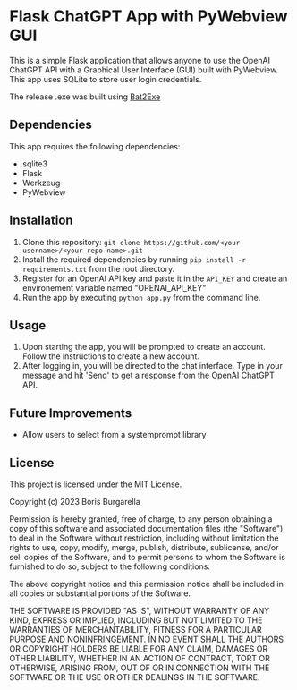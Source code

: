 # Flask ChatGPT App with PyWebview GUI

This is a simple Flask application that allows anyone to use the OpenAI ChatGPT API with a Graphical User Interface (GUI) built with PyWebview. This app uses SQLite to store user login credentials.

The release .exe was built using  [Bat2Exe](https://github.com/islamadel/bat2exe)

## Dependencies

This app requires the following dependencies:

- sqlite3
- Flask
- Werkzeug
- PyWebview

## Installation

1. Clone this repository: `git clone https://github.com/<your-username>/<your-repo-name>.git`
2. Install the required dependencies by running `pip install -r requirements.txt` from the root directory.
3. Register for an OpenAI API key and paste it in the `API_KEY` and create an environement variable named "OPENAI_API_KEY"
4. Run the app by executing `python app.py` from the command line.

## Usage

1. Upon starting the app, you will be prompted to create an account. Follow the instructions to create a new account.
2. After logging in, you will be directed to the chat interface. Type in your message and hit 'Send' to get a response from the OpenAI ChatGPT API.

## Future Improvements

- Allow users to select from a systemprompt library

## License

This project is licensed under the MIT License.

Copyright (c) 2023 Boris Burgarella

Permission is hereby granted, free of charge, to any person obtaining a copy
of this software and associated documentation files (the "Software"), to deal
in the Software without restriction, including without limitation the rights
to use, copy, modify, merge, publish, distribute, sublicense, and/or sell
copies of the Software, and to permit persons to whom the Software is
furnished to do so, subject to the following conditions:

The above copyright notice and this permission notice shall be included in
all copies or substantial portions of the Software.

THE SOFTWARE IS PROVIDED "AS IS", WITHOUT WARRANTY OF ANY KIND, EXPRESS OR
IMPLIED, INCLUDING BUT NOT LIMITED TO THE WARRANTIES OF MERCHANTABILITY,
FITNESS FOR A PARTICULAR PURPOSE AND NONINFRINGEMENT. IN NO EVENT SHALL THE
AUTHORS OR COPYRIGHT HOLDERS BE LIABLE FOR ANY CLAIM, DAMAGES OR OTHER
LIABILITY, WHETHER IN AN ACTION OF CONTRACT, TORT OR OTHERWISE, ARISING FROM,
OUT OF OR IN CONNECTION WITH THE SOFTWARE OR THE USE OR OTHER DEALINGS IN
THE SOFTWARE.




